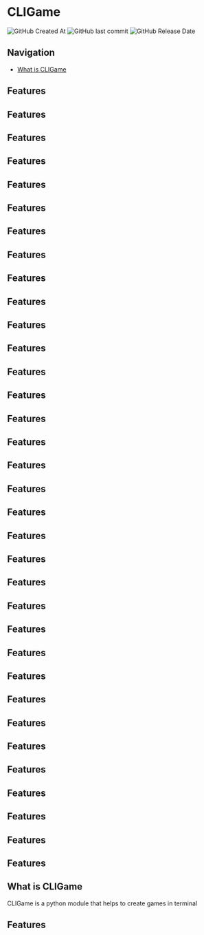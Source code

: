 # CLIGame
![GitHub Created At](https://img.shields.io/github/created-at/K0RSY/CLIGame) ![GitHub last commit](https://img.shields.io/github/last-commit/K0RSY/CLIGame) ![GitHub Release Date](https://img.shields.io/github/release-date/K0RSY/CLIGame)

## Navigation
- [What is CLIGame](#what-is-cligame)

## Features

## Features

## Features

## Features

## Features

## Features

## Features

## Features

## Features

## Features

## Features

## Features

## Features

## Features

## Features

## Features

## Features

## Features

## Features

## Features

## Features

## Features

## Features

## Features

## Features

## Features

## Features

## Features

## Features

## Features

## Features

## Features

## Features

## Features

## What is CLIGame
CLIGame is a python module that helps to create games in terminal

## Features
